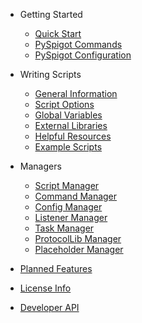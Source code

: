 - Getting Started
	- [Quick Start](quickstart.md)
	- [PySpigot Commands](plugincommands.md)
	- [PySpigot Configuration](pluginconfiguration.md)

- Writing Scripts

	- [General Information](writingscripts.md)
	- [Script Options](scriptoptions.md)
	- [Global Variables](globalvariables.md)
	- [External Libraries](externallibraries.md)
	- [Helpful Resources](externalresources.md)
	- [Example Scripts](examples.md)

- Managers

	- [Script Manager](scripts.md)
	- [Command Manager](commands.md)
	- [Config Manager](configuration.md)
	- [Listener Manager](eventlisteners.md)
	- [Task Manager](tasks.md)
	- [ProtocolLib Manager](protocollib.md)
	- [Placeholder Manager](placeholders.md)

- [Planned Features](plannedfeatures.md)
- [License Info](license.md)
- [Developer API](api.md)